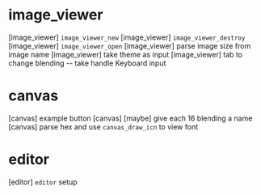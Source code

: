 # image_viewer

[image_viewer] `image_viewer_new`
[image_viewer] `image_viewer_destroy`
[image_viewer] `image_viewer_open`
[image_viewer] parse image size from image name
[image_viewer] take theme as input
[image_viewer] tab to change blending -- take handle Keyboard input

# canvas

[canvas] example button
[canvas] [maybe] give each 16 blending a name
[canvas] parse hex and use `canvas_draw_icn` to view font

# editor

[editor] `editor` setup

